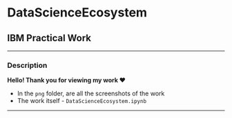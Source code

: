 # DataScienceEcosystem
## IBM Practical Work
---
### Description
**Hello! Thank you for viewing my work ❤️**
- In the `png` folder, are all the screenshots of the work
- The work itself - `DataScienceEcosystem.ipynb`
---
